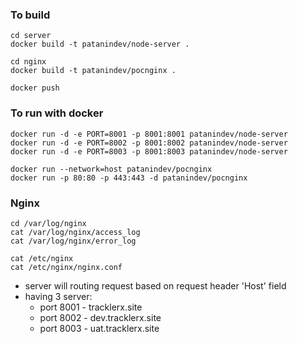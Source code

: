 ### To build 
```
cd server
docker build -t patanindev/node-server .

cd nginx
docker build -t patanindev/pocnginx .

docker push
```

### To run with docker
```
docker run -d -e PORT=8001 -p 8001:8001 patanindev/node-server
docker run -d -e PORT=8002 -p 8001:8002 patanindev/node-server
docker run -d -e PORT=8003 -p 8001:8003 patanindev/node-server

docker run --network=host patanindev/pocnginx 
docker run -p 80:80 -p 443:443 -d patanindev/pocnginx
```

### Nginx
```
cd /var/log/nginx
cat /var/log/nginx/access_log
cat /var/log/nginx/error_log

cat /etc/nginx
cat /etc/nginx/nginx.conf
```

- server will routing request based on request header 'Host' field 
- having 3 server: 
    - port 8001 - tracklerx.site
    - port 8002 - dev.tracklerx.site
    - port 8003 - uat.tracklerx.site